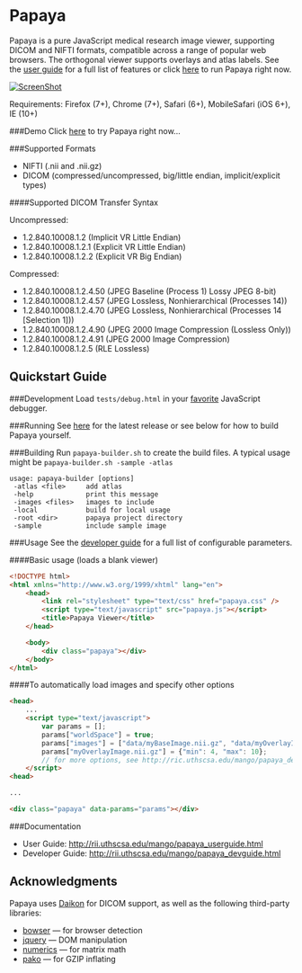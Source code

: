 Papaya 
======

Papaya is a pure JavaScript medical research image viewer, supporting DICOM and NIFTI formats, compatible across a range of popular web browsers.  The orthogonal viewer supports overlays and atlas labels.  See 
the [user guide](http://ric.uthscsa.edu/mango/papaya_userguide.html) for a full list of features or click [here](http://rii.uthscsa.edu/mango/papaya/) to run Papaya right now.

[![ScreenShot](https://raw.github.com/rii-mango/Papaya/master/README-img.png)](http://rii.uthscsa.edu/mango/papayabeta/)

Requirements: Firefox (7+), Chrome (7+), Safari (6+), MobileSafari (iOS 6+), IE (10+)

###Demo
Click [here](http://rii.uthscsa.edu/mango/papayabeta/) to try Papaya right now...

###Supported Formats
- NIFTI (.nii and .nii.gz)
- DICOM (compressed/uncompressed, big/little endian, implicit/explicit types)

####Supported DICOM Transfer Syntax

Uncompressed:
- 1.2.840.10008.1.2 (Implicit VR Little Endian)
- 1.2.840.10008.1.2.1 (Explicit VR Little Endian)
- 1.2.840.10008.1.2.2 (Explicit VR Big Endian)
 
Compressed:
- 1.2.840.10008.1.2.4.50 (JPEG Baseline (Process 1) Lossy JPEG 8-bit)
- 1.2.840.10008.1.2.4.57 (JPEG Lossless, Nonhierarchical (Processes 14))
- 1.2.840.10008.1.2.4.70 (JPEG Lossless, Nonhierarchical (Processes 14 [Selection 1]))
- 1.2.840.10008.1.2.4.90 (JPEG 2000 Image Compression (Lossless Only))
- 1.2.840.10008.1.2.4.91 (JPEG 2000 Image Compression)
- 1.2.840.10008.1.2.5 (RLE Lossless)

Quickstart Guide
------

###Development
Load `tests/debug.html` in your [favorite](http://www.jetbrains.com/webstorm/) JavaScript debugger.


###Running
See [here](https://github.com/rii-mango/Papaya/tree/master/release) for the latest release or see below for how to build Papaya yourself.


###Building
Run `papaya-builder.sh` to create the build files.  A typical usage might be `papaya-builder.sh -sample -atlas`

```shell
usage: papaya-builder [options]
 -atlas <file>     add atlas
 -help             print this message
 -images <files>   images to include
 -local            build for local usage
 -root <dir>       papaya project directory
 -sample           include sample image
```

###Usage
See the [developer guide](http://ric.uthscsa.edu/mango/papaya_devguide.html) for a full list of configurable parameters.  

####Basic usage (loads a blank viewer)
```html
<!DOCTYPE html>
<html xmlns="http://www.w3.org/1999/xhtml" lang="en">
    <head>
        <link rel="stylesheet" type="text/css" href="papaya.css" />
        <script type="text/javascript" src="papaya.js"></script>
        <title>Papaya Viewer</title>
    </head>

    <body>
        <div class="papaya"></div>
    </body>
</html>
```

####To automatically load images and specify other options
```html
<head>
    ...
    <script type="text/javascript">
        var params = [];
        params["worldSpace"] = true;
        params["images"] = ["data/myBaseImage.nii.gz", "data/myOverlayImage.nii.gz"];
        params["myOverlayImage.nii.gz"] = {"min": 4, "max": 10};
        // for more options, see http://ric.uthscsa.edu/mango/papaya_devguide.html
    </script>
<head>

...

<div class="papaya" data-params="params"></div>

```

###Documentation
- User Guide: http://rii.uthscsa.edu/mango/papaya_userguide.html
- Developer Guide: http://rii.uthscsa.edu/mango/papaya_devguide.html


Acknowledgments
-----
Papaya uses [Daikon](https://github.com/rii-mango/Daikon) for DICOM support, as well as the following third-party libraries:
- [bowser](https://github.com/ded/bowser) &mdash; for browser detection
- [jquery](http://jquery.com/) &mdash; DOM manipulation
- [numerics](http://numericjs.com/) &mdash; for matrix math
- [pako](https://github.com/nodeca/pako) &mdash; for GZIP inflating


